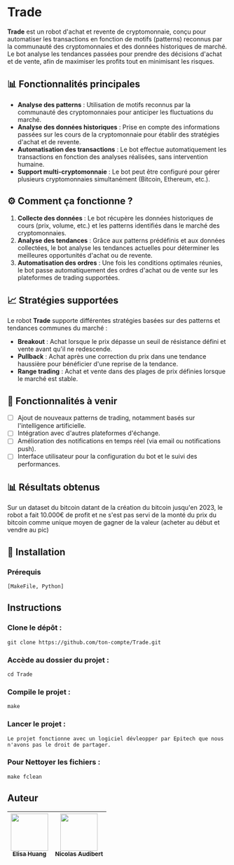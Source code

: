# Trade

**Trade** est un robot d'achat et revente de cryptomonnaie, conçu pour automatiser les transactions en fonction de motifs (patterns) reconnus par la communauté des cryptomonnaies et des données historiques de marché. Le bot analyse les tendances passées pour prendre des décisions d'achat et de vente, afin de maximiser les profits tout en minimisant les risques.

## 📊 Fonctionnalités principales

- **Analyse des patterns** : Utilisation de motifs reconnus par la communauté des cryptomonnaies pour anticiper les fluctuations du marché.
- **Analyse des données historiques** : Prise en compte des informations passées sur les cours de la cryptomonnaie pour établir des stratégies d'achat et de revente.
- **Automatisation des transactions** : Le bot effectue automatiquement les transactions en fonction des analyses réalisées, sans intervention humaine.
- **Support multi-cryptomonnaie** : Le bot peut être configuré pour gérer plusieurs cryptomonnaies simultanément (Bitcoin, Ethereum, etc.).

## ⚙️ Comment ça fonctionne ?

1. **Collecte des données** : Le bot récupère les données historiques de cours (prix, volume, etc.) et les patterns identifiés dans le marché des cryptomonnaies.
2. **Analyse des tendances** : Grâce aux patterns prédéfinis et aux données collectées, le bot analyse les tendances actuelles pour déterminer les meilleures opportunités d'achat ou de revente.
3. **Automatisation des ordres** : Une fois les conditions optimales réunies, le bot passe automatiquement des ordres d'achat ou de vente sur les plateformes de trading supportées.

## 📈 Stratégies supportées

Le robot **Trade** supporte différentes stratégies basées sur des patterns et tendances communes du marché :

- **Breakout** : Achat lorsque le prix dépasse un seuil de résistance défini et vente avant qu'il ne redescende.
- **Pullback** : Achat après une correction du prix dans une tendance haussière pour bénéficier d'une reprise de la tendance.
- **Range trading** : Achat et vente dans des plages de prix définies lorsque le marché est stable.

## 🚧 Fonctionnalités à venir

- [ ] Ajout de nouveaux patterns de trading, notamment basés sur l'intelligence artificielle.
- [ ] Intégration avec d'autres plateformes d'échange.
- [ ] Amélioration des notifications en temps réel (via email ou notifications push).
- [ ] Interface utilisateur pour la configuration du bot et le suivi des performances.

## 📊 Résultats obtenus

Sur un dataset du bitcoin datant de la création du bitcoin jusqu'en 2023, le robot a fait 10.000€ de profit et ne s'est pas servi de la monté du prix du bitcoin comme unique moyen de gagner de la valeur (acheter au début et vendre au pic)

## 🚀 Installation
### Prérequis

    [MakeFile, Python]

## Instructions

### Clone le dépôt :

    git clone https://github.com/ton-compte/Trade.git

### Accède au dossier du projet :

    cd Trade

### Compile le projet :

    make

### Lancer le projet : 

    Le projet fonctionne avec un logiciel dévleopper par Epitech que nous n'avons pas le droit de partager.

### Pour Nettoyer les fichiers :

    make fclean

## Auteur

| [<img src="https://github.com/Ghost8-0-8.png?size=85" width=85><br><sub>Elisa Huang</sub>](https://github.com/Ghost8-0-8) | [<img src="https://github.com/TTG-Phyros.png?size=85" width=85><br><sub>Nicolas Audibert</sub>](https://github.com/TTG-Phyros)
| :---: | :---: |
